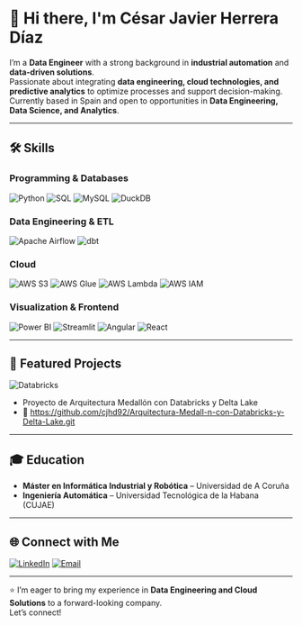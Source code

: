 # 👋 Hi there, I'm César Javier Herrera Díaz  

I’m a **Data Engineer** with a strong background in **industrial automation** and **data-driven solutions**.  
Passionate about integrating **data engineering, cloud technologies, and predictive analytics** to optimize processes and support decision-making.  
Currently based in Spain and open to opportunities in **Data Engineering, Data Science, and Analytics**.

---

## 🛠 Skills

### Programming & Databases
![Python](https://img.shields.io/badge/Python-3776AB?logo=python&logoColor=white)
![SQL](https://img.shields.io/badge/SQL-336791?logo=postgresql&logoColor=white)
![MySQL](https://img.shields.io/badge/MySQL-4479A1?logo=mysql&logoColor=white)
![DuckDB](https://img.shields.io/badge/DuckDB-FFF000?logo=duckdb&logoColor=black)

### Data Engineering & ETL
![Apache Airflow](https://img.shields.io/badge/Airflow-017CEE?logo=apacheairflow&logoColor=white)
![dbt](https://img.shields.io/badge/dbt-FF694B?logo=dbt&logoColor=white)

### Cloud
![AWS S3](https://img.shields.io/badge/AWS_S3-569A31?logo=amazonaws&logoColor=white)
![AWS Glue](https://img.shields.io/badge/AWS_Glue-FF9900?logo=amazonaws&logoColor=white)
![AWS Lambda](https://img.shields.io/badge/AWS_Lambda-FF9900?logo=awslambda&logoColor=white)
![AWS IAM](https://img.shields.io/badge/AWS_IAM-232F3E?logo=amazonaws&logoColor=white)

### Visualization & Frontend
![Power BI](https://img.shields.io/badge/Power_BI-F2C811?logo=powerbi&logoColor=black)
![Streamlit](https://img.shields.io/badge/Streamlit-FF4B4B?logo=streamlit&logoColor=white)
![Angular](https://img.shields.io/badge/Angular-DD0031?logo=angular&logoColor=white)
![React](https://img.shields.io/badge/React-61DAFB?logo=react&logoColor=black)


---

## 🚀 Featured Projects

![Databricks](https://img.shields.io/badge/Databricks-FF3621?style=flat&logo=databricks&logoColor=white) 
  
-  Proyecto de Arquitectura Medallón con Databricks y Delta Lake 
-  🔗 https://github.com/cjhd92/Arquitectura-Medall-n-con-Databricks-y-Delta-Lake.git



---

## 🎓 Education

- **Máster en Informática Industrial y Robótica** – Universidad de A Coruña  
- **Ingeniería Automática** – Universidad Tecnológica de la Habana (CUJAE)  

---

## 🌐 Connect with Me

[![LinkedIn](https://img.shields.io/badge/LinkedIn-Profile-blue?logo=linkedin&logoColor=white)](https://www.linkedin.com/in/cjhd92/)
[![Email](https://img.shields.io/badge/Email-Contact-informational?logo=gmail)](mailto:cjhd92@gmail.com)  

---

⭐ I’m eager to bring my experience in **Data Engineering and Cloud Solutions** to a forward-looking company.  
Let’s connect!

